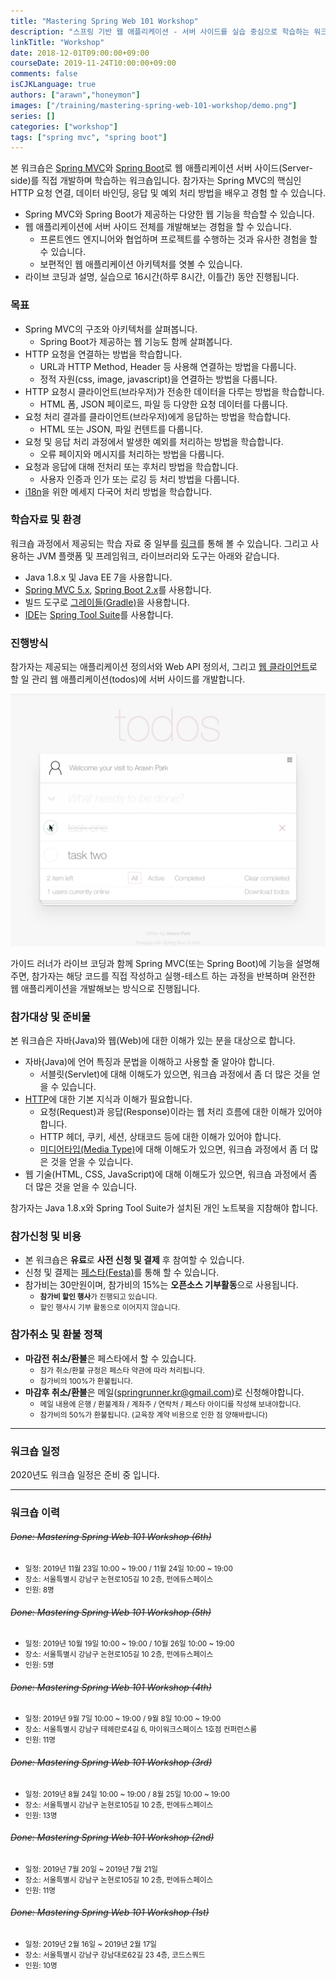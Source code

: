 ```yaml
---
title: "Mastering Spring Web 101 Workshop"
description: "스프링 기반 웹 애플리케이션 - 서버 사이드를 실습 중심으로 학습하는 워크샵입니다."
linkTitle: "Workshop"
date: 2018-12-01T09:00:00+09:00
courseDate: 2019-11-24T10:00:00+09:00
comments: false
isCJKLanguage: true
authors: ["arawn","honeymon"]
images: ["/training/mastering-spring-web-101-workshop/demo.png"]
series: []
categories: ["workshop"]
tags: ["spring mvc", "spring boot"]
---
```


본 워크숍은 [Spring MVC](https://docs.spring.io/spring/docs/current/spring-framework-reference/web.html)와 [Spring Boot](https://spring.io/projects/spring-boot)로 웹 애플리케이션 서버 사이드(Server-side)를 직접 개발하며 학습하는 워크숍입니다. 참가자는 Spring MVC의 핵심인 HTTP 요청 연결, 데이터 바인딩, 응답 및 예외 처리 방법을 배우고 경험 할 수 있습니다.

* Spring MVC와 Spring Boot가 제공하는 다양한 웹 기능을 학습할 수 있습니다.
* 웹 애플리케이션에 서버 사이드 전체를 개발해보는 경험을 할 수 있습니다.
    - 프론트엔드 엔지니어와 협업하며 프로젝트를 수행하는 것과 유사한 경험을 할 수 있습니다.
    - 보편적인 웹 애플리케이션 아키텍처를 엿볼 수 있습니다.
* 라이브 코딩과 설명, 실습으로 16시간(하루 8시간, 이틀간) 동안 진행됩니다.

### 목표

* Spring MVC의 구조와 아키텍처를 살펴봅니다.
  - Spring Boot가 제공하는 웹 기능도 함께 살펴봅니다.
* HTTP 요청을 연결하는 방법을 학습합니다.
  - URL과 HTTP Method, Header 등 사용해 연결하는 방법을 다룹니다.
  - 정적 자원(css, image, javascript)을 연결하는 방법을 다룹니다.
* HTTP 요청시 클라이언트(브라우저)가 전송한 데이터을 다루는 방법을 학습합니다.
  - HTML 폼, JSON 페이로드, 파일 등 다양한 요청 데이터를 다룹니다.
* 요청 처리 결과를 클라이언트(브라우저)에게 응답하는 방법을 학습합니다.
  - HTML 또는 JSON, 파일 컨텐트를 다룹니다.
* 요청 및 응답 처리 과정에서 발생한 예외를 처리하는 방법을 학습합니다.
  - 오류 페이지와 메시지를 처리하는 방법을 다룹니다.
* 요청과 응답에 대해 전처리 또는 후처리 방법을 학습합니다.
  - 사용자 인증과 인가 또는 로깅 등 처리 방법을 다룹니다.
* [i18n](https://en.wikipedia.org/wiki/Internationalization_and_localization)을 위한 메세지 다국어 처리 방법을 학습합니다.

### 학습자료 및 환경

워크숍 과정에서 제공되는 학습 자료 중 일부를 [링크](https://github.com/springrunner/learn-spring-web-programming)를 통해 볼 수 있습니다. 그리고 사용하는 JVM 플랫폼 및 프레임워크, 라이브러리와 도구는 아래와 같습니다.

* Java 1.8.x 및 Java EE 7을 사용합니다.
* [Spring MVC 5.x](https://spring.io/projects/spring-framework), [Spring Boot 2.x](https://spring.io/projects/spring-boot)를 사용합니다.
* 빌드 도구로 [그레이들(Gradle)](https://gradle.org)을 사용합니다.
* [IDE](https://ko.wikipedia.org/wiki/통합_개발_환경)는 [Spring Tool Suite](https://spring.io/tools)를 사용합니다.

### 진행방식

참가자는 제공되는 애플리케이션 정의서와 Web API 정의서, 그리고 [웹 클라이언트](https://github.com/springrunner/todoapp-client)로 할 일 관리 웹 애플리케이션(todos)에 서버 사이드를 개발합니다.

<p align="center">
  <img width="640px" src="demo.png"/>
</p>

가이드 러너가 라이브 코딩과 함께 Spring MVC(또는 Spring Boot)에 기능을 설명해주면, 참가자는 해당 코드를 직접 작성하고 실행-테스트 하는 과정을 반복하며 완전한 웹 애플리케이션을 개발해보는 방식으로 진행됩니다.

### 참가대상 및 준비물

본 워크숍은 자바(Java)와 웹(Web)에 대한 이해가 있는 분을 대상으로 합니다.

* 자바(Java)에 언어 특징과 문법을 이해하고 사용할 줄 알아야 합니다.
    * 서블릿(Servlet)에 대해 이해도가 있으면, 워크숍 과정에서 좀 더 많은 것을 얻을 수 있습니다.
* [HTTP](https://www3.ntu.edu.sg/home/ehchua/programming/webprogramming/HTTP_Basics.html)에 대한 기본 지식과 이해가 필요합니다.
    - 요청(Request)과 응답(Response)이라는 웹 처리 흐름에 대한 이해가 있어야 합니다.
    - HTTP 헤더, 쿠키, 세션, 상태코드 등에 대한 이해가 있어야 합니다.
    - [미디어타입(Media Type)](https://en.wikipedia.org/wiki/Media_type)에 대해 이해도가 있으면, 워크숍 과정에서 좀 더 많은 것을 얻을 수 있습니다.
* 웹 기술(HTML, CSS, JavaScript)에 대해 이해도가 있으면, 워크숍 과정에서 좀 더 많은 것을 얻을 수 있습니다.

참가자는 Java 1.8.x와 Spring Tool Suite가 설치된 개인 노트북을 지참해야 합니다.

### 참가신청 및 비용

- 본 워크숍은 **유료**로 **사전 신청 및 결제** 후 참여할 수 있습니다.
- 신청 및 결제는 [페스타(Festa)](https://festa.io)를 통해 할 수 있습니다.
- 참가비는 30만원이며, 참가비의 15%는 **오픈소스 기부활동**으로 사용됩니다.
    * <small>**참가비 할인 행사**가 진행되고 있습니다.</small>
    * <small>할인 행사시 기부 활동으로 이어지지 않습니다.</small>

### 참가취소 및 환불 정책
- **마감전 취소/환불**은 페스타에서 할 수 있습니다.
    - <small>참가 취소/환불 규정은 페스타 약관에 따라 처리됩니다.</small>
    - <small>참가비의 100%가 환불됩니다.</small>
- **마감후 취소/환불**은 메일(springrunner.kr@gmail.com)로 신청해야합니다.
    - <small>메일 내용에 은행 / 환불계좌 / 계좌주 / 연락처 / 페스타 아이디를 작성해 보내야합니다.</small>
    - <small>참가비의 50%가 환불됩니다. (교육장 계약 비용으로 인한 점 양해바랍니다)</small>

<hr>

### 워크숍 일정

2020년도 워크숍 일정은 준비 중 입니다.

<hr>

### 워크숍 이력

###### ~~Done: Mastering Spring Web 101 Workshop (6th)~~
- <small>일정: 2019년 11월 23일 10:00 ~ 19:00 / 11월 24일 10:00 ~ 19:00</small>
- <small>장소: 서울특별시 강남구 논현로105길 10 2층, 펀에듀스페이스</small>
- <small>인원: 8명</small>

###### ~~Done: Mastering Spring Web 101 Workshop (5th)~~
- <small>일정: 2019년 10월 19일 10:00 ~ 19:00 / 10월 26일 10:00 ~ 19:00</small>
- <small>장소: 서울특별시 강남구 논현로105길 10 2층, 펀에듀스페이스</small>
- <small>인원: 5명</small>

###### ~~Done: Mastering Spring Web 101 Workshop (4th)~~
- <small>일정: 2019년 9월 7일 10:00 ~ 19:00 / 9월 8일 10:00 ~ 19:00</small>
- <small>장소: 서울특별시 강남구 테헤란로4길 6, 마이워크스페이스 1호점 컨퍼런스룸</small>
- <small>인원: 11명</small>

###### ~~Done: Mastering Spring Web 101 Workshop (3rd)~~
- <small>일정: 2019년 8월 24일 10:00 ~ 19:00 / 8월 25일 10:00 ~ 19:00</small>
- <small>장소: 서울특별시 강남구 논현로105길 10 2층, 펀에듀스페이스</small>
- <small>인원: 13명</small>

###### ~~Done: Mastering Spring Web 101 Workshop (2nd)~~
- <small>일정: 2019년 7월 20일 ~ 2019년 7월 21일</small>
- <small>장소: 서울특별시 강남구 논현로105길 10 2층, 펀에듀스페이스</small>
- <small>인원: 11명</small>

###### ~~Done: Mastering Spring Web 101 Workshop (1st)~~
- <small>일정: 2019년 2월 16일 ~ 2019년 2월 17일</small>
- <small>장소: 서울특별시 강남구 강남대로62길 23 4층, 코드스쿼드</small>
- <small>인원: 10명</small>

<script type="text/javascript">
  fbq('track', 'ViewContent', { value: 'springweb101' });
</script>